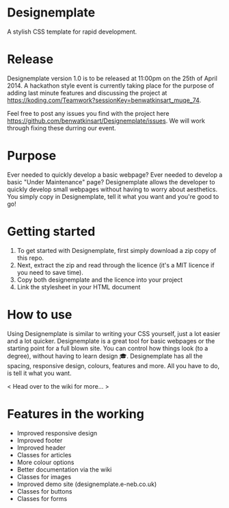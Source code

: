 Designemplate
=============

A stylish CSS template for rapid development.

Release
=============

Designemplate version 1.0 is to be released at 11:00pm on the 25th of April 2014. A hackathon style event is currently taking place for the purpose of adding last minute features and discussing the project at https://koding.com/Teamwork?sessionKey=benwatkinsart_muqe_74.

Feel free to post any issues you find with the project here https://github.com/benwatkinsart/Designemplate/issues. We will work through fixing these durring our event.

Purpose
=============

Ever needed to quickly develop a basic webpage? Ever needed to develop a basic "Under Maintenance" page? Designemplate allows the developer to quickly develop small webpages without having to worry about aesthetics. You simply copy in Designemplate, tell it what you want and you're good to go!

Getting started
=============

1. To get started with Designemplate, first simply download a zip copy of this repo.
2. Next, extract the zip and read through the licence (it's a MIT licence if you need to save time).
3. Copy both designemplate and the licence into your project
4. Link the stylesheet in your HTML document

How to use
=============

Using Designemplate is similar to writing your CSS yourself, just a lot easier and a lot quicker. Designemplate is a great tool for basic webpages or the starting point for a full blown site. You can control how things look (to a degree), without having to learn design :mortar_board:. Designemplate has all the spacing, responsive design, colours, features and more. All you have to do, is tell it what you want.

< Head over to the wiki for more... >

Features in the working
=============

- Improved responsive design
- Improved footer
- Improved header
- Classes for articles
- More colour options
- Better documentation via the wiki
- Classes for images
- Improved demo site (designemplate.e-neb.co.uk)
- Classes for buttons
- Classes for forms
